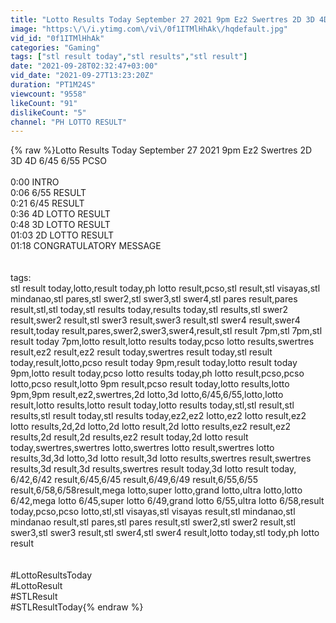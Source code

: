 ```yaml
---
title: "Lotto Results Today September 27 2021 9pm Ez2 Swertres 2D 3D 4D 6\/45 6\/55 PCSO"
image: "https:\/\/i.ytimg.com\/vi\/0f1ITMlHhAk\/hqdefault.jpg"
vid_id: "0f1ITMlHhAk"
categories: "Gaming"
tags: ["stl result today","stl results","stl result"]
date: "2021-09-28T02:32:47+03:00"
vid_date: "2021-09-27T13:23:20Z"
duration: "PT1M24S"
viewcount: "9558"
likeCount: "91"
dislikeCount: "5"
channel: "PH LOTTO RESULT"
---
```

{% raw %}Lotto Results Today September 27 2021 9pm Ez2 Swertres 2D 3D 4D 6/45 6/55 PCSO<br /><br />0:00  INTRO<br />0:06  6/55 RESULT<br />0:21  6/45 RESULT<br />0:36  4D LOTTO RESULT<br />0:48  3D LOTTO RESULT<br />01:03 2D LOTTO RESULT<br />01:18 CONGRATULATORY MESSAGE<br /><br /><br />tags:<br />stl result today,lotto,result today,ph lotto result,pcso,stl result,stl visayas,stl mindanao,stl pares,stl swer2,stl swer3,stl swer4,stl pares result,pares result,stl,stl today,stl results today,results today,stl results,stl swer2 result,swer2 result,stl swer3 result,swer3 result,stl swer4 result,swer4 result,today result,pares,swer2,swer3,swer4,result,stl result 7pm,stl 7pm,stl result today 7pm,lotto result,lotto results today,pcso lotto results,swertres result,ez2 result,ez2 result today,swertres result today,stl result today,result,lotto,pcso result today 9pm,result today,lotto result today 9pm,lotto result today,pcso lotto results today,ph lotto result,pcso,pcso lotto,pcso result,lotto 9pm result,pcso result today,lotto results,lotto 9pm,9pm result,ez2,swertres,2d lotto,3d lotto,6/45,6/55,lotto,lotto result,lotto results,lotto result today,lotto results today,stl,stl result,stl results,stl result today,stl results today,ez2,ez2 lotto,ez2 lotto result,ez2 lotto results,2d,2d lotto,2d lotto result,2d lotto results,ez2 result,ez2 results,2d result,2d results,ez2 result today,2d lotto result today,swertres,swertres lotto,swertres lotto result,swertres lotto results,3d,3d lotto,3d lotto result,3d lotto results,swertres result,swertres results,3d result,3d results,swertres result today,3d lotto result today,<br />6/42,6/42 result,6/45,6/45 result,6/49,6/49 result,6/55,6/55 result,6/58,6/58result,mega lotto,super lotto,grand lotto,ultra lotto,lotto 6/42,mega lotto 6/45,super lotto 6/49,grand lotto 6/55,ultra lotto 6/58,result today,pcso,pcso lotto,stl,stl visayas,stl visayas result,stl mindanao,stl mindanao result,stl pares,stl pares result,stl swer2,stl swer2 result,stl swer3,stl swer3 result,stl swer4,stl swer4 result,lotto today,stl tody,ph lotto result<br /><br /><br />#LottoResultsToday<br />#LottoResult<br />#STLResult<br />#STLResultToday{% endraw %}
